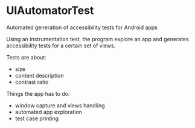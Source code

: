 # UIAutomatorTest

Automated generation of accessibility tests for Android apps

Using an instrumentation test, the program explore an app and generates accessibility tests for a certain set of views.

Tests are about: 

* size
* content description
* contrast ratio


Things the app has to do:

* window capture and views handling
* automated app exploration
* test case printing

